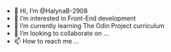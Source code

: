 - 👋 Hi, I’m @HalynaB-2908
- 👀 I’m interested in Front-End development
- 🌱 I’m currently learning The Odin Project curriculum
- 💞️ I’m looking to collaborate on ...
- 📫 How to reach me ...

<!---
HalynaB-2908/HalynaB-2908 is a ✨ special ✨ repository because its `README.md` (this file) appears on your GitHub profile.
You can click the Preview link to take a look at your changes.
--->
